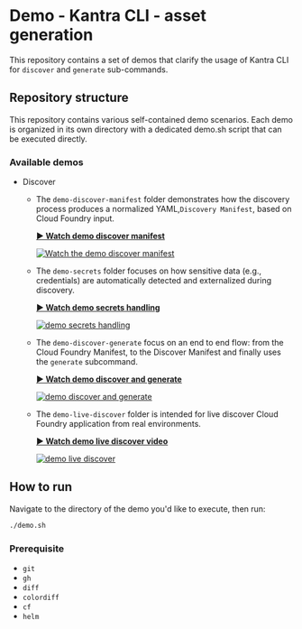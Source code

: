 # Demo - Kantra CLI - asset generation

This repository contains a set of demos that clarify the usage of Kantra CLI for
`discover` and `generate` sub-commands.

## Repository structure
This repository contains various self-contained demo scenarios. Each demo is
organized in its own directory with a dedicated demo.sh script that can be
executed directly.

### Available demos

* Discover
  * The `demo-discover-manifest` folder demonstrates how the discovery process
    produces a normalized YAML,`Discovery Manifest`, based on Cloud Foundry
    input.

    **[▶️ Watch demo discover manifest](https://youtu.be/T8i4sV_Gx3A)**

    [![Watch the demo discover manifest](https://img.youtube.com/vi/T8i4sV_Gx3A/hqdefault.jpg)](https://youtu.be/T8i4sV_Gx3A)
   
  * The `demo-secrets` folder focuses on how sensitive data (e.g., credentials)
    are automatically detected and externalized during discovery.

    **[▶️ Watch demo secrets handling](https://youtu.be/boYWovcBaLo)**

    [![demo secrets handling](https://img.youtube.com/vi/boYWovcBaLo/hqdefault.jpg)](https://youtu.be/boYWovcBaLo)

  * The `demo-discover-generate` focus on an end to end flow: from the Cloud
    Foundry Manifest, to the Discover Manifest and finally uses the `generate`
    subcommand.
    
    **[▶️ Watch demo discover and generate](https://youtu.be/2JTiKYItenM)**

    [![demo discover and generate](https://img.youtube.com/vi/2JTiKYItenM/hqdefault.jpg)](https://youtu.be/2JTiKYItenM)

  * The `demo-live-discover` folder is intended for live discover Cloud Foundry
    application from real environments.

    **[▶️ Watch demo live discover video](https://youtu.be/KoA-ixCG_TQ)**
    
    [![demo live discover](https://img.youtube.com/vi/KoA-ixCG_TQ/hqdefault.jpg)](https://youtu.be/KoA-ixCG_TQ)

## How to run

Navigate to the directory of the demo you'd like to execute, then run:

```bash
./demo.sh
```

### Prerequisite
- `git`
- `gh`
- `diff`
- `colordiff`
- `cf`
- `helm`


